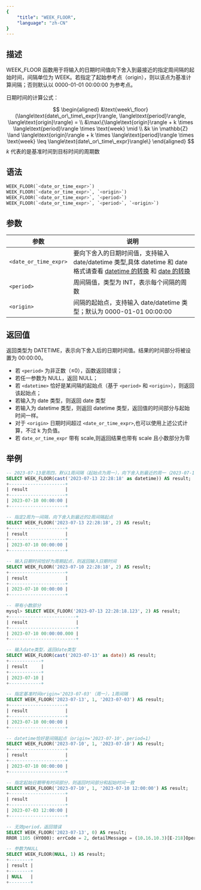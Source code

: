 ```yaml
---
{
    "title": "WEEK_FLOOR",
    "language": "zh-CN"
}
---
```


## 描述


WEEK_FLOOR 函数用于将输入的日期时间值向下舍入到最接近的指定周间隔的起始时间，间隔单位为 WEEK。若指定了起始参考点（origin），则以该点为基准计算间隔；否则默认以 0000-01-01 00:00:00 为参考点。

日期时间的计算公式：

$$
\begin{aligned}
&\text{week\_floor}(\langle\text{date\_or\_time\_expr}\rangle, \langle\text{period}\rangle, \langle\text{origin}\rangle) = \\
&\max\{\langle\text{origin}\rangle + k \times \langle\text{period}\rangle \times \text{week} \mid \\
&k \in \mathbb{Z} \land \langle\text{origin}\rangle + k \times \langle\text{period}\rangle \times \text{week} \leq \langle\text{date\_or\_time\_expr}\rangle\}
\end{aligned}
$$
$k$ 代表的是基准时间到目标时间的周期数

## 语法

```sql
WEEK_FLOOR(`<date_or_time_expr>`)
WEEK_FLOOR(`<date_or_time_expr>`, `<origin>`)
WEEK_FLOOR(`<date_or_time_expr>`, `<period>`)
WEEK_FLOOR(`<date_or_time_expr>`, `<period>`, `<origin>`)
```

## 参数

| 参数 | 说明 |
| ---- | ---- |
| `<date_or_time_expr>` | 要向下舍入的日期时间值，支持输入 date/datetime 类型,具体 datetime 和 date 格式请查看 [datetime 的转换](../../../../../current/sql-manual/basic-element/sql-data-types/conversion/datetime-conversion) 和 [date 的转换](../../../../../current/sql-manual/basic-element/sql-data-types/conversion/date-conversion)|
| `<period>` | 周间隔值，类型为 INT，表示每个间隔的周数 |
| `<origin>` | 间隔的起始点，支持输入 date/datetime 类型；默认为 0000-01-01 00:00:00 |

## 返回值

返回类型为 DATETIME，表示向下舍入后的日期时间值。结果的时间部分将被设置为 00:00:00。

- 若 `<period>` 为非正数（≤0），函数返回错误；
- 若任一参数为 NULL，返回 NULL；
- 若 `<datetime>` 恰好是某间隔的起始点（基于 `<period>` 和 `<origin>`），则返回该起始点；
- 若输入为 date 类型，则返回 date 类型
- 若输入为  datetime 类型，则返回 datetime 类型，返回值的时间部分与起始时间一样。
- 对于 `<origin>` 日期时间超过 `<date_or_time_expr>`,也可以使用上述公式计算，不过 k 为负值。
- 若 `date_or_time_expr` 带有 scale,则返回结果也带有 scale 且小数部分为零

## 举例

```sql
-- 2023-07-13是周四，默认1周间隔（起始点为周一），向下舍入到最近的周一（2023-07-10）
SELECT WEEK_FLOOR(cast('2023-07-13 22:28:18' as datetime)) AS result;
+---------------------+
| result              |
+---------------------+
| 2023-07-10 00:00:00 |
+---------------------+

-- 指定2周为一间隔，向下舍入到最近的2周间隔起点
SELECT WEEK_FLOOR('2023-07-13 22:28:18', 2) AS result;
+---------------------+
| result              |
+---------------------+
| 2023-07-10 00:00:00 |
+---------------------+

-- 输入日期时间恰好为周期起点，则返回输入日期时间
SELECT WEEK_FLOOR('2023-07-10 22:28:18', 2) AS result;
+---------------------+
| result              |
+---------------------+
| 2023-07-10 00:00:00 |
+---------------------+

-- 带有小数部分
mysql> SELECT WEEK_FLOOR('2023-07-13 22:28:18.123', 2) AS result;
+-------------------------+
| result                  |
+-------------------------+
| 2023-07-10 00:00:00.000 |
+-------------------------+

-- 输入date类型，返回date类型
SELECT WEEK_FLOOR(cast('2023-07-13' as date)) AS result;
+------------+
| result     |
+------------+
| 2023-07-10 |
+------------+

-- 指定基准时间origin='2023-07-03'（周一），1周间隔
SELECT WEEK_FLOOR('2023-07-13', 1, '2023-07-03') AS result;
+---------------------+
| result              |
+---------------------+
| 2023-07-10 00:00:00 |
+---------------------+

-- datetime恰好是间隔起点（origin='2023-07-10'，period=1）
SELECT WEEK_FLOOR('2023-07-10', 1, '2023-07-10') AS result;
+---------------------+
| result              |
+---------------------+
| 2023-07-10 00:00:00 |
+---------------------+

-- 指定起始日期带有时间部分，则返回时间部分和起始时间一致
SELECT WEEK_FLOOR('2023-07-10', 1, '2023-07-10 12:00:00') AS result;
+---------------------+
| result              |
+---------------------+
| 2023-07-03 12:00:00 |
+---------------------+

-- 无效period，返回错误
SELECT WEEK_FLOOR('2023-07-13', 0) AS result;
RROR 1105 (HY000): errCode = 2, detailMessage = (10.16.10.3)[E-218]Operation week_floor of 2023-07-13 00:00:00, 0 out of range

-- 参数为NULL
SELECT WEEK_FLOOR(NULL, 1) AS result;
+--------+
| result |
+--------+
| NULL   |
+--------+
```
